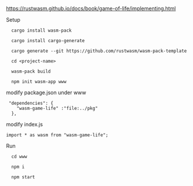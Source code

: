 
https://rustwasm.github.io/docs/book/game-of-life/implementing.html


Setup
```
  cargo install wasm-pack

  cargo install cargo-generate

  cargo generate --git https://github.com/rustwasm/wasm-pack-template

  cd <project-name>

  wasm-pack build  

  npm init wasm-app www  
```

modify package.json under www
```
 "dependencies": {
    "wasm-game-life" :"file:../pkg"
  },
```

modify index.js
```
import * as wasm from "wasm-game-life";
```

Run
```
  cd www

  npm i
  
  npm start 
```